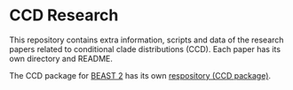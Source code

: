 # CCD Research
This repository contains extra information, scripts and data of the research papers related to conditional clade distributions (CCD).
Each paper has its own directory and README.

The CCD package for [BEAST 2](https://www.beast2.org/) has its own [respository (CCD package)](https://github.com/CompEvol/CCD).
